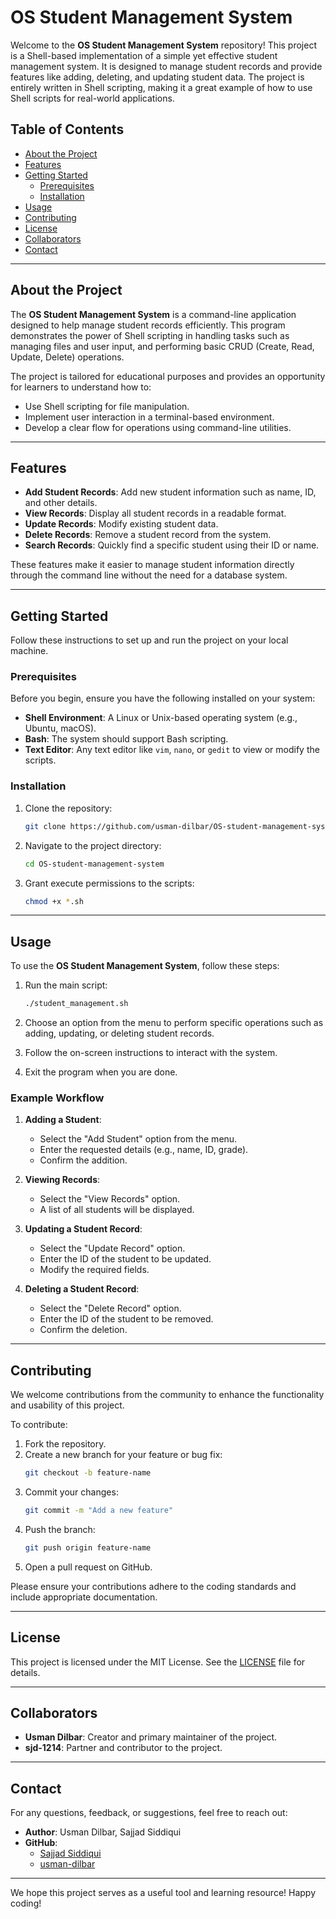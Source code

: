 # OS Student Management System

Welcome to the **OS Student Management System** repository! This project is a Shell-based implementation of a simple yet effective student management system. It is designed to manage student records and provide features like adding, deleting, and updating student data. The project is entirely written in Shell scripting, making it a great example of how to use Shell scripts for real-world applications.

## Table of Contents

- [About the Project](#about-the-project)
- [Features](#features)
- [Getting Started](#getting-started)
  - [Prerequisites](#prerequisites)
  - [Installation](#installation)
- [Usage](#usage)
- [Contributing](#contributing)
- [License](#license)
- [Collaborators](#collaborators)
- [Contact](#contact)

---

## About the Project

The **OS Student Management System** is a command-line application designed to help manage student records efficiently. This program demonstrates the power of Shell scripting in handling tasks such as managing files and user input, and performing basic CRUD (Create, Read, Update, Delete) operations.

The project is tailored for educational purposes and provides an opportunity for learners to understand how to:
- Use Shell scripting for file manipulation.
- Implement user interaction in a terminal-based environment.
- Develop a clear flow for operations using command-line utilities.

---

## Features

- **Add Student Records**: Add new student information such as name, ID, and other details.
- **View Records**: Display all student records in a readable format.
- **Update Records**: Modify existing student data.
- **Delete Records**: Remove a student record from the system.
- **Search Records**: Quickly find a specific student using their ID or name.

These features make it easier to manage student information directly through the command line without the need for a database system.

---

## Getting Started

Follow these instructions to set up and run the project on your local machine.

### Prerequisites

Before you begin, ensure you have the following installed on your system:
- **Shell Environment**: A Linux or Unix-based operating system (e.g., Ubuntu, macOS).
- **Bash**: The system should support Bash scripting.
- **Text Editor**: Any text editor like `vim`, `nano`, or `gedit` to view or modify the scripts.

### Installation

1. Clone the repository:
   ```bash
   git clone https://github.com/usman-dilbar/OS-student-management-system.git
   ```

2. Navigate to the project directory:
   ```bash
   cd OS-student-management-system
   ```

3. Grant execute permissions to the scripts:
   ```bash
   chmod +x *.sh
   ```

---

## Usage

To use the **OS Student Management System**, follow these steps:

1. Run the main script:
   ```bash
   ./student_management.sh
   ```

2. Choose an option from the menu to perform specific operations such as adding, updating, or deleting student records.

3. Follow the on-screen instructions to interact with the system.

4. Exit the program when you are done.

### Example Workflow

1. **Adding a Student**:
   - Select the "Add Student" option from the menu.
   - Enter the requested details (e.g., name, ID, grade).
   - Confirm the addition.

2. **Viewing Records**:
   - Select the "View Records" option.
   - A list of all students will be displayed.

3. **Updating a Student Record**:
   - Select the "Update Record" option.
   - Enter the ID of the student to be updated.
   - Modify the required fields.

4. **Deleting a Student Record**:
   - Select the "Delete Record" option.
   - Enter the ID of the student to be removed.
   - Confirm the deletion.

---

## Contributing

We welcome contributions from the community to enhance the functionality and usability of this project.

To contribute:
1. Fork the repository.
2. Create a new branch for your feature or bug fix:
   ```bash
   git checkout -b feature-name
   ```
3. Commit your changes:
   ```bash
   git commit -m "Add a new feature"
   ```
4. Push the branch:
   ```bash
   git push origin feature-name
   ```
5. Open a pull request on GitHub.

Please ensure your contributions adhere to the coding standards and include appropriate documentation.

---

## License

This project is licensed under the MIT License. See the [LICENSE](LICENSE) file for details.

---

## Collaborators

- **Usman Dilbar**: Creator and primary maintainer of the project.
- **sjd-1214**: Partner and contributor to the project.

---

## Contact

For any questions, feedback, or suggestions, feel free to reach out:
- **Author**: Usman Dilbar, Sajjad Siddiqui
- **GitHub**: 
    - [Sajjad Siddiqui](https://github.com/sjd-1214)
    - [usman-dilbar](https://github.com/usman-dilbar)

---

We hope this project serves as a useful tool and learning resource! Happy coding!